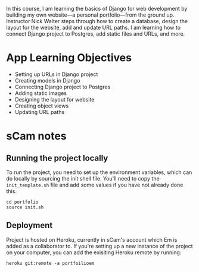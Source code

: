 In this course, I am learning the basics of Django for web development by building my own website—a personal portfolio—from the ground up. Instructor Nick Walter steps through how to create a database, design the layout for the website, add and update URL paths. I am learning how to connect Django project to Postgres, add static files and URLs, and more.

# App Learning Objectives

- Setting up URLs in Django project
- Creating models in Django
- Connecting Django project to Postgres
- Adding static images
- Designing the layout for website
- Creating object views
- Updating URL paths

# sCam notes

## Running the project locally

To run the project, you need to set up the environment variables, which can do locally by sourcing the init shell file. You'll need to copy the `init_template.sh` file and add some values if you have not already done this.

```
cd portfolio
source init.sh
```

## Deployment

Project is hosted on Heroku, currently in sCam's account which Em is added as a collaborator to. If you're setting up a new instance of the project on your computer, you can add the exisiting Heroku remote by running:

`heroku git:remote -a portfoilioem`

